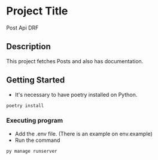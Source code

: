 # Project Title

Post Api DRF

## Description
This project fetches Posts and also has documentation. 

## Getting Started
* It's necessary to have poetry installed on Python. 

```
poetry install
```

### Executing program
* Add the .env file. (There is an example on env.example)
* Run the command
```
py manage runserver
```



